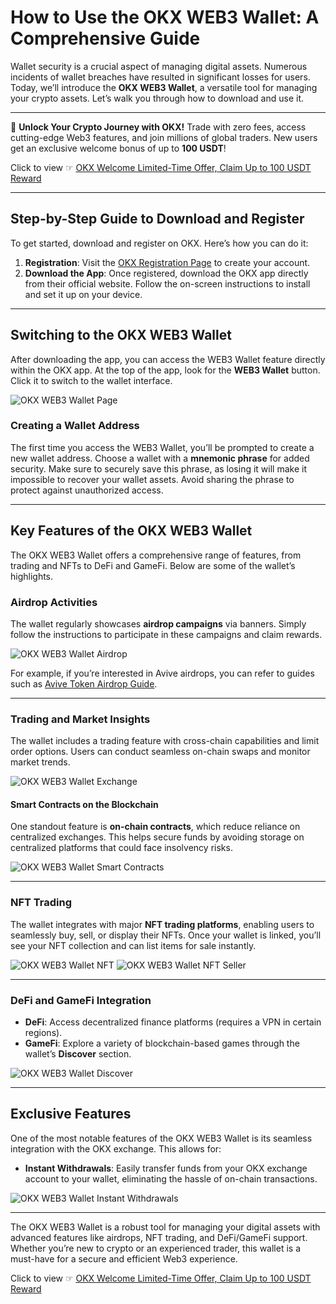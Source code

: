 # How to Use the OKX WEB3 Wallet: A Comprehensive Guide

Wallet security is a crucial aspect of managing digital assets. Numerous incidents of wallet breaches have resulted in significant losses for users. Today, we’ll introduce the **OKX WEB3 Wallet**, a versatile tool for managing your crypto assets. Let’s walk you through how to download and use it.

---

🚀 **Unlock Your Crypto Journey with OKX!** Trade with zero fees, access cutting-edge Web3 features, and join millions of global traders. New users get an exclusive welcome bonus of up to **100 USDT**!  

Click to view ☞ [OKX Welcome Limited-Time Offer, Claim Up to 100 USDT Reward](https://bit.ly/OKXe)

---

## Step-by-Step Guide to Download and Register

To get started, download and register on OKX. Here’s how you can do it:

1. **Registration**: Visit the [OKX Registration Page](https://bit.ly/OKXe) to create your account.
2. **Download the App**: Once registered, download the OKX app directly from their official website. Follow the on-screen instructions to install and set it up on your device.

---

## Switching to the OKX WEB3 Wallet

After downloading the app, you can access the WEB3 Wallet feature directly within the OKX app. At the top of the app, look for the **WEB3 Wallet** button. Click it to switch to the wallet interface.

![OKX WEB3 Wallet Page](https://cdn.jsdelivr.net/gh/muskcoins/muskcoins.github.io/assets/images/okx-web3-wallet-page.webp)

### Creating a Wallet Address

The first time you access the WEB3 Wallet, you’ll be prompted to create a new wallet address. Choose a wallet with a **mnemonic phrase** for added security. Make sure to securely save this phrase, as losing it will make it impossible to recover your wallet assets. Avoid sharing the phrase to protect against unauthorized access.

---

## Key Features of the OKX WEB3 Wallet

The OKX WEB3 Wallet offers a comprehensive range of features, from trading and NFTs to DeFi and GameFi. Below are some of the wallet’s highlights.

### Airdrop Activities

The wallet regularly showcases **airdrop campaigns** via banners. Simply follow the instructions to participate in these campaigns and claim rewards.

![OKX WEB3 Wallet Airdrop](https://cdn.jsdelivr.net/gh/muskcoins/muskcoins.github.io/assets/images/okx-web3-wallet-airdrop.webp)

For example, if you’re interested in Avive airdrops, you can refer to guides such as [Avive Token Airdrop Guide](https://muskcoins.github.io/avive/).

---

### Trading and Market Insights

The wallet includes a trading feature with cross-chain capabilities and limit order options. Users can conduct seamless on-chain swaps and monitor market trends.

![OKX WEB3 Wallet Exchange](https://cdn.jsdelivr.net/gh/muskcoins/muskcoins.github.io/assets/images/okx-web3-wallet-exchange.webp)

#### Smart Contracts on the Blockchain

One standout feature is **on-chain contracts**, which reduce reliance on centralized exchanges. This helps secure funds by avoiding storage on centralized platforms that could face insolvency risks.

![OKX WEB3 Wallet Smart Contracts](https://cdn.jsdelivr.net/gh/muskcoins/muskcoins.github.io/assets/images/okx-web3-wallet-hy.webp)

---

### NFT Trading

The wallet integrates with major **NFT trading platforms**, enabling users to seamlessly buy, sell, or display their NFTs. Once your wallet is linked, you’ll see your NFT collection and can list items for sale instantly.

![OKX WEB3 Wallet NFT](https://cdn.jsdelivr.net/gh/muskcoins/muskcoins.github.io/assets/images/okx-web3-wallet-nft.webp)
![OKX WEB3 Wallet NFT Seller](https://cdn.jsdelivr.net/gh/muskcoins/muskcoins.github.io/assets/images/okx-web3-wallet-nft-seller.webp)

---

### DeFi and GameFi Integration

- **DeFi**: Access decentralized finance platforms (requires a VPN in certain regions).  
- **GameFi**: Explore a variety of blockchain-based games through the wallet’s **Discover** section.  

![OKX WEB3 Wallet Discover](https://cdn.jsdelivr.net/gh/muskcoins/muskcoins.github.io/assets/images/okx-web3-wallet-discover.webp)

---

## Exclusive Features

One of the most notable features of the OKX WEB3 Wallet is its seamless integration with the OKX exchange. This allows for:

- **Instant Withdrawals**: Easily transfer funds from your OKX exchange account to your wallet, eliminating the hassle of on-chain transactions.

![OKX WEB3 Wallet Instant Withdrawals](https://cdn.jsdelivr.net/gh/muskcoins/muskcoins.github.io/assets/images/okx-web3-wallet-extract.webp)

---

The OKX WEB3 Wallet is a robust tool for managing your digital assets with advanced features like airdrops, NFT trading, and DeFi/GameFi support. Whether you’re new to crypto or an experienced trader, this wallet is a must-have for a secure and efficient Web3 experience.

Click to view ☞ [OKX Welcome Limited-Time Offer, Claim Up to 100 USDT Reward](https://bit.ly/OKXe)

